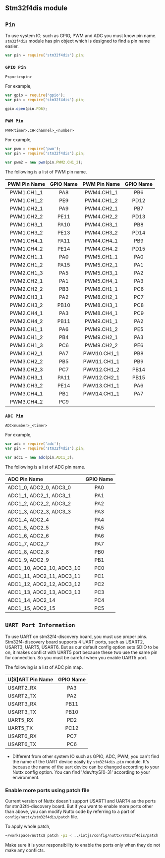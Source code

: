 ## Stm32f4dis module

## `Pin`
To use system IO, such as GPIO, PWM and ADC you must know pin name.
`stm32f4dis` module has pin object which is designed to find a pin name easier.

``` javascript
var pin = require('stm32f4dis').pin;
```


### `GPIO Pin` <a name="gpio-pin"></a>
`P<port><pin>`

For example,
``` javascript
var gpio = require('gpio');
var pin = require('stm32f4dis').pin;

gpio.open(pin.PD6);
```


### `PWM Pin` <a name="pwm-pin"></a>
`PWM<timer>.CH<channel>_<number>`

For example,
``` javascript
var pwm = require('pwm');
var pin = require('stm32f4dis').pin;

var pwm2 = new pwm(pin.PWM2.CH1_2);
```
The following is a list of PWM pin name.

| PWM Pin Name | GPIO Name | PWM Pin Name | GPIO Name|
| :---: | :---: | :---: | :---: |
| PWM1.CH1_1 | PA8 | PWM4.CH1_1| PB6 |
| PWM1.CH1_2 | PE9 | PWM4.CH1_2| PD12 |
| PWM1.CH2_1 | PA9 | PWM4.CH2_1| PB7 |
| PWM1.CH2_2 | PE11 | PWM4.CH2_2| PD13 |
| PWM1.CH3_1 | PA10 | PWM4.CH3_1| PB8 |
| PWM1.CH3_2 | PE13 | PWM4.CH3_2| PD14 |
| PWM1.CH4_1 | PA11 | PWM4.CH4_1| PB9 |
| PWM1.CH4_2 | PE14 | PWM4.CH4_2| PD15 |
| PWM2.CH1_1| PA0 | PWM5.CH1_1| PA0 |
| PWM2.CH1_2| PA15 | PWM5.CH2_1| PA1 |
| PWM2.CH1_3| PA5 | PWM5.CH3_1| PA2 |
| PWM2.CH2_1| PA1 | PWM5.CH4_1| PA3 |
| PWM2.CH2_2| PB3 | PWM8.CH1_1| PC6 |
| PWM2.CH3_1| PA2| PWM8.CH2_1| PC7|
| PWM2.CH3_2| PB10| PWM8.CH3_1| PC8|
| PWM2.CH4_1| PA3 | PWM8.CH4_1| PC9 |
| PWM2.CH4_2| PB11 | PWM9.CH1_1 | PA2 |
| PWM3.CH1_1 | PA6 | PWM9.CH1_2 | PE5 |
| PWM3.CH1_2 | PB4 | PWM9.CH2_1 | PA3 |
| PWM3.CH1_3 | PC6 | PWM9.CH2_2 | PE6 |
| PWM3.CH2_1 | PA7 | PWM10.CH1_1 | PB8 |
| PWM3.CH2_2 | PB5 | PWM11.CH1_1 | PB9 |
| PWM3.CH2_3 | PC7 | PWM12.CH1_2 | PB14 |
| PWM3.CH3_1 | PA11 | PWM12.CH2_1 | PB15 |
| PWM3.CH3_2 | PE14 | PWM13.CH1_1 | PA6 |
| PWM3.CH4_1 | PB1 | PWM14.CH1_1 | PA7 |
| PWM3.CH4_2 | PC9 | | |


### `ADC Pin` <a name="adc-pin"></a>
`ADC<number>_<timer>`

For example,
``` javascript
var adc = require('adc');
var pin = require('stm32f4dis').pin;

var adc1 = new adc(pin.ADC1_3);
```
The following is a list of ADC pin name.

| ADC Pin Name | GPIO Name |
| :--- | :---: |
| ADC1_0, ADC2_0, ADC3_0 | PA0 |
| ADC1_1, ADC2_1, ADC3_1 | PA1 |
| ADC1_2, ADC2_2, ADC3_2 | PA2 |
| ADC1_3, ADC2_3, ADC3_3 | PA3 |
| ADC1_4, ADC2_4 | PA4 |
| ADC1_5, ADC2_5 | PA5 |
| ADC1_6, ADC2_6 | PA6 |
| ADC1_7, ADC2_7 | PA7 |
| ADC1_8, ADC2_8 | PB0 |
| ADC1_9, ADC2_9 | PB1 |
| ADC1_10, ADC2_10, ADC3_10 | PC0 |
| ADC1_11, ADC2_11, ADC3_11 | PC1 |
| ADC1_12, ADC2_12, ADC3_12 | PC2 |
| ADC1_13, ADC2_13, ADC3_13 | PC3 |
| ADC1_14, ADC2_14 | PC4 |
| ADC1_15, ADC2_15 | PC5 |


## `UART Port Information` <a name="uart"></a>
To use UART on stm32f4-discovery board, you must use proper pins. Stm32f4-discovery board supports 4 UART ports, such as USART2, USART3, UART5, USART6.
But as our default config option sets SDIO to be on, it makes conflict with UART5 port because these two use the same pin for connection. So you must be careful when you enable UART5 port.

The following is a list of ADC pin map.

| U[S]ART Pin Name | GPIO Name |
| :--- | :---: |
| USART2_RX | PA3 |
| USART2_TX | PA2 |
| USART3_RX | PB11 |
| USART3_TX | PB10 |
| UART5_RX | PD2 |
| UART5_TX | PC12 |
| USART6_RX | PC7 |
| USART6_TX | PC6 |

* Different from other system IO such as GPIO, ADC, PWM, you can't find the name of the UART device easily by `stm32f4dis.pin` module. It's because the name of the uart device can be changed according to your Nuttx config option. You can find '/dev/ttyS[0-3]' according to your environment.


### Enable more ports using patch file

Current version of Nuttx doesn't support USART1 and UART4 as the ports for stm32f4-discovery board. But if you want to enable more ports other than above, you can modify Nuttx code by referring to a part of `config/nuttx/stm32f4dis/patch` file.

To apply whole patch,
```bash
~/workspace/nuttx$ patch -p1 < ../iotjs/config/nuttx/stm32f4dis/patch
```
Make sure it is your responsibility to enable the ports only when they do not make any conflicts.
